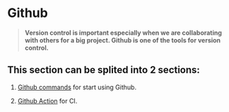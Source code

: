 # **Github**

>**Version control is important especially when we are collaborating with others for a big project. Github is one of the tools for version control.**

## This section can be splited into 2 sections:

1. [Github commands](commands.md) for start using Github.

2. [Github Action](action.md) for CI.

